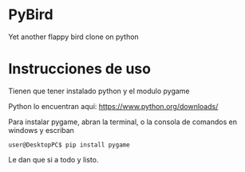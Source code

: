 # PyBird

Yet another flappy bird clone on python

# Instrucciones de uso

Tienen que tener instalado python y el modulo pygame

Python lo encuentran aquí: https://www.python.org/downloads/

Para instalar pygame, abran la terminal, o la consola de comandos en windows y escriban

`user@DesktopPC$ pip install pygame`

Le dan que si a todo y listo.

